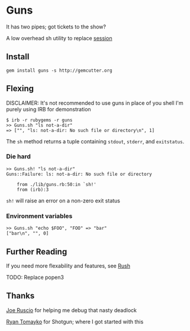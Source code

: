 # Guns
It has two pipes; got tickets to the show?

A low overhead sh utility to replace [session](http://www.codeforpeople.com/lib/ruby/session/)


## Install

    gem install guns -s http://gemcutter.org

## Flexing

DISCLAIMER:  It's not recommended to use guns in place of you shell
I'm purely using IRB for demonstration

    $ irb -r rubygems -r guns
    >> Guns.sh "ls not-a-dir"
    => ["", "ls: not-a-dir: No such file or directory\n", 1]

The `sh` method returns a tuple containing `stdout`, `stderr`, and `exitstatus`.

### Die hard

    >> Guns.sh! "ls not-a-dir"
    Guns::Failure: ls: not-a-dir: No such file or directory

        from ./lib/guns.rb:50:in `sh!'
        from (irb):3
`sh!` will raise an error on a non-zero exit status

### Environment variables

    >> Guns.sh "echo $FOO", "FOO" => "bar"
    ["bar\n", "", 0]

## Further Reading

If you need more flexability and features, see [Rush](http://github.com/adamwiggins/rush)

TODO:  Replace popen3

## Thanks

[Joe Ruscio](http://github.com/josephruscio) for helping me debug that nasty deadlock

[Ryan Tomayko](http://www.tomayko.com) for Shotgun; where I got started with this
